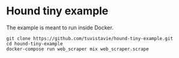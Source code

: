 # Hound tiny example

The example is meant to run inside Docker.

```
git clone https://github.com/tuvistavie/hound-tiny-example.git
cd hound-tiny-example
docker-compose run web_scraper mix web_scraper.scrape
```
